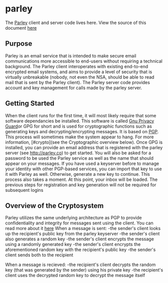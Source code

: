 parley
======
The [Parley](https://parley.co) client and server code lives here.
View the source of this document [here](https://github.com/blackchair/parley/raw/master/README.md)

Purpose
-------
Parley is an email service that is intended to make secure email communications more accessible to end-users without requiring a technical background. The Parley client interoperates with existing end-to-end encrypted email systems, and aims to provide a level of security that is virtually unbreakable (nobody, not even the NSA, should be able to read mail that is sent by the Parley client).
The Parley server code provides account and key management for calls made by the parley server.

Getting Started
---------------
When the client runs for the first time, it will most likely require that some software dependancies be installed. This software is called [Gnu Privacy Guard](http://en.wikipedia.org/wiki/GNU_Privacy_Guard)or GPG for short and is used for cryptographic functions such as generating keys and decrypting/encrypting messages. It is based on [PGP](http://en.wikipedia.org/wiki/Pretty_Good_Privacy). This process will sometimes make the system appear to hang. For more information, [#crypto](see the Cryptographic overview below). 
Once GPG is installed, you can provide an email address that is registered with the parley server (see http://parley.co) to get started. You will also be asked for a password to be used the Parley service as well as the name that should appear on your messages.
If you have used a keyserver before to manage your identity with other PGP-based services, you can import that key to use it with Parley as well. Otherwise, generate a new key to continue. This process also takes a moment.
At this point, your inbox will be loaded. The previous steps for registration and key generation will not be required for subsequent logins

Overview of the Cryptosystem
----------------------------
Parley utilizes the same underlying architecture as PGP to provide confidentiality and integrity for messages sent using the client. You can read more about it [here](http://en.wikipedia.org/wiki/Pretty_Good_Privacy)
When a message is sent:
-the sender's client looks up the recipient's public key from the parley keyserver
-the sender's client also generates a random key
-the sender's client encrypts the message using a randomly generated key
-the sender's client encrypts the aforementioned random key with the recipient's public key
-the sender's client sends both to the recipient

When a message is recieved:
-the recipient's client decrypts the random key (that was generated by the sender) using his private key
-the recipient's client uses the decrypted random key to decrypt the message itself

